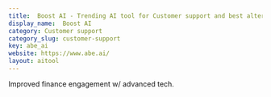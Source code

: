 ```yaml
---
title:  Boost AI - Trending AI tool for Customer support and best alternatives
display_name:  Boost AI
category: Customer support
category_slug: customer-support
key: abe_ai
website: https://www.abe.ai/
layout: aitool
---
```


Improved finance engagement w/ advanced tech.
